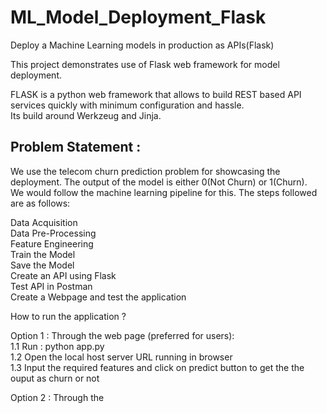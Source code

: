 # ML_Model_Deployment_Flask  
Deploy a Machine Learning models in production as APIs(Flask)  
  
This project demonstrates use of Flask web framework for model deployment.    
    
FLASK is a python web framework that allows to build REST based API services quickly with minimum configuration and hassle.    
Its build around Werkzeug and Jinja.    
  
## Problem Statement :  
We use the telecom churn prediction problem for showcasing the deployment. The output of the model is either 0(Not Churn) or 1(Churn).  
We would follow the machine learning pipeline for this. The steps followed are as follows:  
  
Data Acquisition  
Data Pre-Processing  
Feature Engineering  
Train the Model  
Save the Model  
Create an API using Flask  
Test API in Postman  
Create a Webpage and test the application  
  
How to run the application ?  
  
Option 1 : Through the web page (preferred for users):  
  1.1 Run : python app.py  
  1.2 Open the local host server URL running in browser  
  1.3 Input the required features and click on predict button to get the the ouput as churn or not  
    
Option 2 : Through the   
